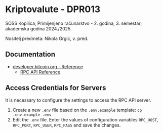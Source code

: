 # Kriptovalute - DPR013

SOSS Kopilica, Primijenjeno računarstvo - 2. godina, 3. semestar; akademska godina 2024./2025.

Nositelj predmeta: Nikola Grgić, v. pred.

## Documentation
- [developer.bitcoin.org - Reference](https://developer.bitcoin.org/reference/)
  - [RPC API Reference](https://developer.bitcoin.org/reference/rpc/index.html)

## Access Credentials for Servers

It is necessary to configure the settings to access the RPC API server.
1. Create a new `.env` file based on the `.env.example` template: `cp .env.example .env`
2. Edit the `.env` file. Enter the values ​​of configuration variables `RPC_HOST`, `RPC_PORT`, `RPC_USER`, `RPC_PASS` and save the changes.
